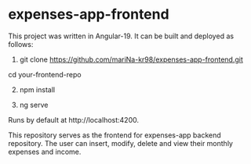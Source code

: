 # expenses-app-frontend

This project was written in Angular-19. It can be built and deployed as follows: 

1. git clone https://github.com/mariNa-kr98/expenses-app-frontend.git

cd your-frontend-repo

2. npm install

3. ng serve

Runs by default at http://localhost:4200.

This repository serves as the frontend for expenses-app backend repository. The user can insert, modify, delete and view their monthly expenses and income. 
